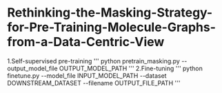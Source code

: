 # Rethinking-the-Masking-Strategy-for-Pre-Training-Molecule-Graphs-from-a-Data-Centric-View
1.Self-supervised pre-training
'''
python pretrain_masking.py --output_model_file OUTPUT_MODEL_PATH
'''
2.Fine-tuning
'''
python finetune.py --model_file INPUT_MODEL_PATH --dataset DOWNSTREAM_DATASET --filename OUTPUT_FILE_PATH
'''
